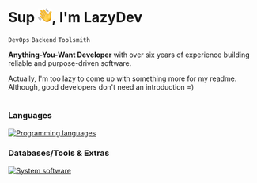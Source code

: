 # Sup <img align="bottom" src="assets/emojis/hello.png" width="28" alt="👋">, I'm LazyDev



`DevOps` `Backend` `Toolsmith` 

**Anything-You-Want Developer** with over six years of experience building reliable and purpose-driven software. 

Actually, I'm too lazy to come up with something more for my readme. Although, good developers don't need an introduction =)
#


### Languages
[![Programming languages](https://skillicons.dev/icons?i=python,go,c,cpp)](https://github.com/devbutlazy)

### Databases/Tools & Extras
[![System software](https://skillicons.dev/icons?i=linux,windows,cmake,git,docker,regex,django,fastapi,flask,postgres,mongodb,mysql&perline=6)](https://github.com/devbutlazy)
